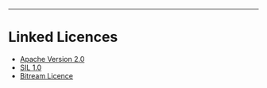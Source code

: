 
---------------------------------------------------------------------------------------------------------
<!-- stylo/linked-licences.html -->

# Linked Licences


- [Apache Version 2.0](#apache)
- [SIL 1.0](#sil)
- [Bitream Licence](#bitstream)

